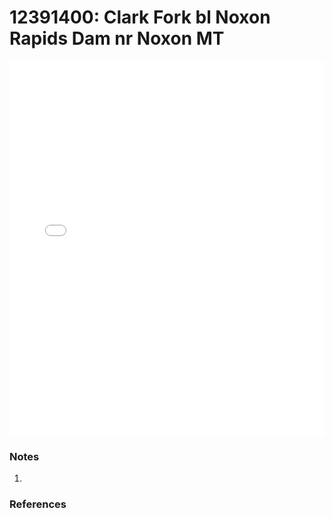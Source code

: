 # 12391400: Clark Fork bl Noxon Rapids Dam nr Noxon MT

<iframe src="/distribution_estimation/_static/stations/12391400_fdc.html" width="100%" height="600" frameborder="0"></iframe>

### Notes
1. 

### References

